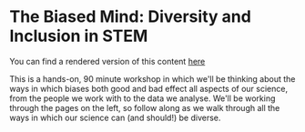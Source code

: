 # The Biased Mind: Diversity and Inclusion in STEM

You can find a rendered version of this content [here](https://pawsey-internships.github.io/diversity_inclusion_workshop/)

This is a hands-on, 90 minute workshop in which we'll be thinking about the ways in which 
biases both good and bad effect all aspects of our science, from the people we work with to the data we analyse. We'll be working
through the pages on the left, so follow along as we walk through all the ways in which our science can (and should!) be diverse.
